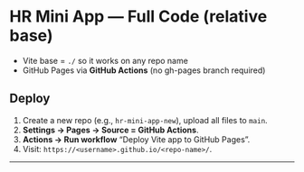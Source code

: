 # HR Mini App — Full Code (relative base)

- Vite base = `./` so it works on any repo name
- GitHub Pages via **GitHub Actions** (no gh-pages branch required)

## Deploy
1) Create a new repo (e.g., `hr-mini-app-new`), upload all files to `main`.
2) **Settings → Pages → Source = GitHub Actions**.
3) **Actions → Run workflow** “Deploy Vite app to GitHub Pages”.
4) Visit: `https://<username>.github.io/<repo-name>/`.

---
